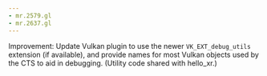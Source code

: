 ```yaml
---
- mr.2579.gl
- mr.2637.gl
---
```

Improvement: Update Vulkan plugin to use the newer `VK_EXT_debug_utils` extension (if available), and provide names for most Vulkan objects used by the CTS to aid in debugging.  (Utility code shared with hello_xr.)
